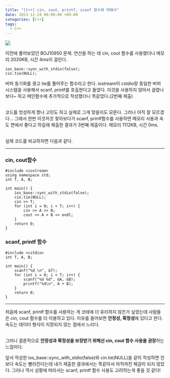 ```yaml
---
title: "[C++] cin, cout, printf, scanf 함수에 대해서"
date: 2023-12-24 00:00:00 +09:00
categories: [C++]
tags:
  - C++
---
```


![](https://velog.velcdn.com/images/doyeong0526/post/e0618787-9b8e-4ce9-ba68-199b787a2467/image.PNG)


이전에 풀어보았던 BOJ10950 문제. 연산을 하는 데 cin, cout 함수를 사용했더니 메모리 2020KB, 시간 4ms이 걸린다. 

```
ios_base::sync_with_stdio(false);
cin.tie(NULL);
```
버퍼 동기화를 끊고 tie를 풀어주는 함수라고 한다. iostream이 cstdio랑 동일한 버퍼시스템을 사용해서 scanf, printf를 호출한다고 들었다. 이것을 사용하지 않아서 걸렸나보다~ 하고 메인함수에 추가적으로 작성했더니 똑같았다.(2번째 제출)<br/><br/>

코드를 엉성하게 짰나 고민도 하고 실제로 그게 맞을지도 모른다. 그러나 아직 잘 모르겠다... 그래서 한번 이것저것 찾아보다가 scanf, printf함수를 사용하면 메모리 사용과 속도 면에서 좋다고 하길래 제출한 결과가 3번째 제출이다. 메모리 1112KB, 시간 0ms. <br/><br/>

실제 코드를 비교하자면 다음과 같다.

***

### cin, cout함수

```
#include <iostream>
using namespace std;
int T, A, B;

int main() {
    ios_base::sync_with_stdio(false);
    cin.tie(NULL);
	cin >> T;
	for (int i = 0; i < T; i++) {
		cin >> A >> B;
		cout << A + B << endl;
	}
	return 0;
}
```

### scanf, printf 함수

```
#include <cstdio>
int T, A, B;

int main() {
	scanf("%d \n", &T);
	for (int i = 0; i < T; i++) {
		scanf("%d %d", &A, &B);
		printf("%d\n", A + B);
	}
	return 0;
}
```

***

처음에 scanf, printf 함수를 사용하는 게 코테에 더 유리하지 않은가 싶었는데 사람들은 cin, cout 함수를 더 이용하고 있다. 이유를 들어보면 **안정성, 확정성**에 있다고 한다. 속도는 데이터 형식이 지정되지 않는 점에서 느리다. <br/><br/>

그러니 결론적으로 **안정성과 확정성을 보장받기 위해선 cin, cout 함수 사용을 권장**하는 느낌이다. 

앞서 작성한 ios_base::sync_with_stdio(false)와 cin.tie(NULL)을 같이 작성하면 전보다 속도는 빨라진다는데 내가 제출한 결과에서는 똑같아서 아직까진 체감이 되지 않았다. 그러나 역시 상황에 따라서는 scanf, printf 함수 사용도 고려하는게 좋을 것 같다!
